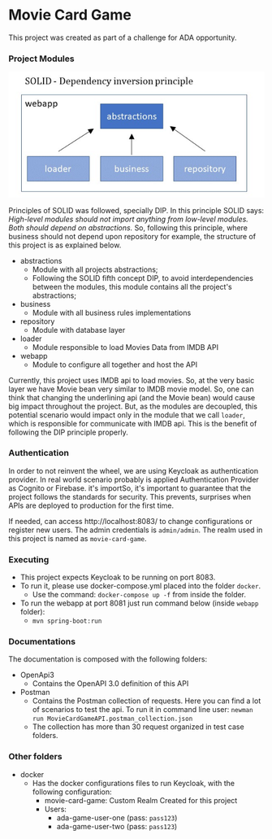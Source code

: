 # Movie Card Game #

This project was created as part of a challenge for ADA opportunity.

### Project Modules ###

![SOLID DIP Principle](docs/solid-dip.jpg)

Principles of SOLID was followed, specially DIP. In this principle SOLID says:
_High-level modules should not import anything from low-level modules. Both should depend on abstractions._ 
So, following this principle, where business should not depend upon repository for example, the structure of this project
is as explained below.

* abstractions
  * Module with all projects abstractions;
  * Following the SOLID fifth concept DIP, to avoid interdependencies between the modules, this module contains all the project's abstractions;
* business
  * Module with all business rules implementations
* repository
  * Module with database layer
* loader
  * Module responsible to load Movies Data from IMDB API
* webapp
  * Module to configure all together and host the API

Currently, this project uses IMDB api to load movies. So, at the very basic layer 
we have Movie bean very similar to IMDB movie model. So, one can think that changing the underlining api (and the Movie bean) would cause
big impact throughout the project. But, as the modules are decoupled, this potential scenario would impact only in
the module that we call `loader`, which is responsible for communicate with IMDB api.
This is the benefit of following the DIP principle properly.

### Authentication ###

In order to not reinvent the wheel, we are using Keycloak as authentication provider.
In real world scenario probably is applied Authentication Provider as Cognito or Firebase. 
it's importSo, it's important to guarantee that the project follows the standards for security.
This prevents, surprises when APIs are deployed to production for the first time. 

If needed, can access http://localhost:8083/ to change configurations or register new users.
The admin credentials is `admin/admin`. The realm used in this project is named as
`movie-card-game`.

### Executing ###

* This project expects Keycloak to be running on port 8083.
* To run it, please use docker-compose.yml placed into the folder `docker`.
  * Use the command: `docker-compose up -f` from inside the folder.
* To run the webapp at port 8081 just run command below (inside `webapp` folder):
  * `mvn spring-boot:run`

### Documentations ###

The documentation is composed with the following folders:

* OpenApi3
  * Contains the OpenAPI 3.0 definition of this API
* Postman
  * Contains the Postman collection of requests. Here you can find a lot of scenarios to test the api. To run it in command line user:
    `newman run MovieCardGameAPI.postman_collection.json`
  * The collection has more than 30 request organized in test case folders.

### Other folders ###

* docker
  * Has the docker configurations files to run Keycloak, with the following configuration:
    * movie-card-game: Custom Realm Created for this project
    * Users:
      * ada-game-user-one (pass: `pass123`)
      * ada-game-user-two (pass: `pass123`)
